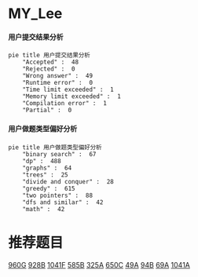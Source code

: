 # MY_Lee

<!-- tabs:start -->



#### **用户提交结果分析**

```mermaid
pie title 用户提交结果分析
    "Accepted" :  48
    "Rejected" :  0
    "Wrong answer" :  49
    "Runtime error" :  0
    "Time limit exceeded" :  1
    "Memory limit exceeded" :  1
    "Compilation error" :  1
    "Partial" :  0
```

#### **用户做题类型偏好分析**

```mermaid
pie title 用户做题类型偏好分析
    "binary search" :  67
    "dp" :  488
    "graphs" :  64
    "trees" :  25
    "divide and conquer" :  28
    "greedy" :  615
    "two pointers" :  88
    "dfs and similar" :  42
    "math" :  42
```



<!-- tabs:end -->
# 推荐题目
[960G](https://codeforces.com/contest/960/problem/G)
[928B](https://codeforces.com/contest/928/problem/B)
[1041F](https://codeforces.com/contest/1041/problem/F)
[585B](https://codeforces.com/contest/585/problem/B)
[325A](https://codeforces.com/contest/325/problem/A)
[650C](https://codeforces.com/contest/650/problem/C)
[49A](https://codeforces.com/contest/49/problem/A)
[94B](https://codeforces.com/contest/94/problem/B)
[69A](https://codeforces.com/contest/69/problem/A)
[1041A](https://codeforces.com/contest/1041/problem/A)

